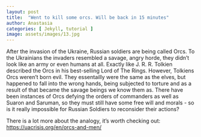 ```yaml
---
layout: post
title:  "Went to kill some orcs. Will be back in 15 minutes"
author: Anastasia
categories: [ Jekyll, tutorial ]
image: assets/images/13.jpg
---
```

After the invasion of the Ukraine, Russian soldiers are being called Orcs. To the Ukrainians the invaders resembled a savage, angry horde, they didn’t look like an army  or even humans at all. Exactly like J. R. R. Tolkien described the Orcs in his best-selling Lord of The Rings.
However, Tolkiens Orcs weren’t born evil. They essentailly were the same as the elves, but happened to fall into the wrong hands, being subjected to torture and as a result of that became the savage beings we know them as. There have been instances of Orcs defying the orders of commanders as well as Suaron and Saruman, so they must still have some free will and morals - so is it really impossible for Russian Soldiers  to reconsider their actions? 

There is a lot more about the analogy, it’s worth checking out: 
<https://uacrisis.org/en/orcs-and-men/>

<!-- <p><image style="width:100%;" height="315" src="https://static.wikia.nocookie.net/lotr/images/b/b7/295332_421581947923217_1235487333_n.jpg/revision/latest?cb=20130226015604" frameborder="0" allowfullscreen></image></p> -->

